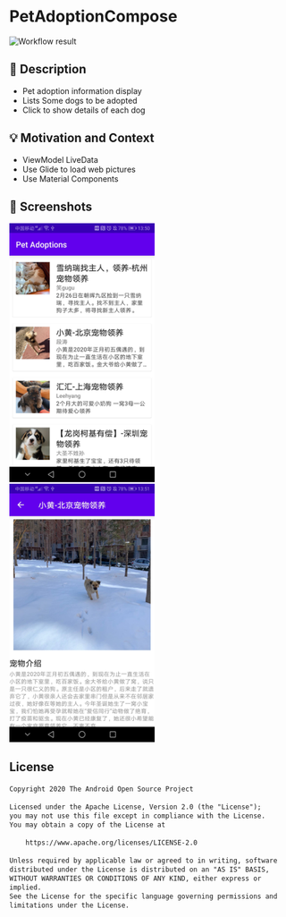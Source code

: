 # PetAdoptionCompose

<!--- Replace <OWNER> with your Github Username and <REPOSITORY> with the name of your repository. -->
<!--- You can find both of these in the url bar when you open your repository in github. -->
![Workflow result](https://github.com/hykruntoahead/PetAdoptionCompose/workflows/Check/badge.svg)


## :scroll: Description
<!--- Describe your app in one or two sentences -->
- Pet adoption information display
- Lists Some dogs to be adopted
- Click to show details of each dog

## :bulb: Motivation and Context
<!--- Optionally point readers to interesting parts of your submission. -->
<!--- What are you especially proud of? -->
- ViewModel LiveData
- Use Glide to load web pictures
- Use Material Components

## :camera_flash: Screenshots
<!-- You can add more screenshots here if you like -->
<img src="/results/screenshot_1.png" width="260">&emsp;<img src="/results/screenshot_2.png" width="260">

## License
```
Copyright 2020 The Android Open Source Project

Licensed under the Apache License, Version 2.0 (the "License");
you may not use this file except in compliance with the License.
You may obtain a copy of the License at

    https://www.apache.org/licenses/LICENSE-2.0

Unless required by applicable law or agreed to in writing, software
distributed under the License is distributed on an "AS IS" BASIS,
WITHOUT WARRANTIES OR CONDITIONS OF ANY KIND, either express or implied.
See the License for the specific language governing permissions and
limitations under the License.
```
